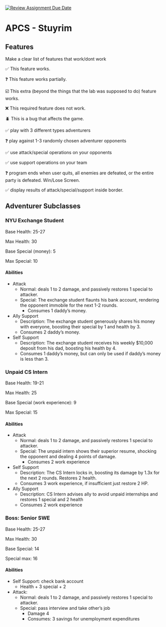 [![Review Assignment Due Date](https://classroom.github.com/assets/deadline-readme-button-22041afd0340ce965d47ae6ef1cefeee28c7c493a6346c4f15d667ab976d596c.svg)](https://classroom.github.com/a/KprAwj1n)
# APCS - Stuyrim

## Features

Make a clear list of features that work/dont work

:white_check_mark: This feature works.

:question: This feature works partially.

:ballot_box_with_check: This extra (beyond the things that the lab was supposed to do) feature works.

:x: This required feature does not work.

:beetle: This is a bug that affects the game.

:white_check_mark: play with 3 different types adventurers

:question: play against 1-3 randomly chosen adventurer opponents

:white_check_mark: use attack/special operations on your opponents

:white_check_mark: use support operations on your team

:question: program ends when user quits, all enemies are defeated, or the entire party is defeated. Win/Lose Screen.

:white_check_mark: display results of attack/special/support inside border. 

## Adventurer Subclasses

### NYU Exchange Student
Base Health: 25-27

Max Health: 30

Base Special (money): 5

Max Special: 10

#### Abilities
- Attack
  - Normal: deals 1 to 2 damage, and passively restores 1 special to attacker.
  - Special: The exchange student flaunts his bank account, rendering the opponent immobile for the next 1-2 rounds.
	- Consumes 1 daddy’s money.
- Ally Support
  - Description: The exchange student generously shares his money with everyone, boosting their special by 1 and health by 3.
  - Consumes 2 daddy’s money.
- Self Support
  - Description: The exchange student receives his weekly $10,000 deposit from his dad, boosting his health by 4.
  - Consumes 1 daddy’s money, but can only be used if daddy’s money is less than 3.

### Unpaid CS Intern
Base Health: 19-21

Max Health: 25

Base Special (work experience): 9

Max Special: 15

#### Abilities
- Attack
  - Normal: deals 1 to 2 damage, and passively restores 1 special to attacker.
  - Special: The unpaid intern shows their superior resume, shocking the opponent and dealing 4 points of damage.
	- Consumes 2 work experience
- Self Support
  - Description: The CS Intern locks in, boosting its damage by 1.3x for the next 2 rounds. Restores 2 health.
  - Consumes 3 work experience, if insufficient just restore 2 HP.
- Ally Support
  - Description: CS Intern advises ally to avoid unpaid internships and restores 1 special and 2 health
  - Consumes 2 work experience

### Boss: Senior SWE
Base Health:  25-27

Max Health: 30

Base Special: 14

Special max: 16

#### Abilities
- Self Support: check bank account
  - Health + 3 special + 2
- Attack:
  - Normal: deals 1 to 2 damage, and passively restores 1 special to attacker.
  - Special: pass interview and take other’s job
    - Damage 4
    - Consumes: 3 savings for unemployment expenditures
